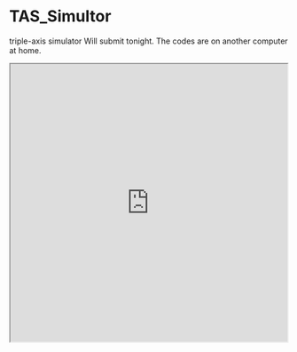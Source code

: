 # TAS_Simultor
triple-axis simulator
Will submit tonight. The codes are on another computer at home.
<iframe height=500 width=500 src="https://github.com/retornado/TAS_Simultor/blob/master/stick.gif">
